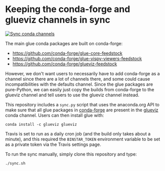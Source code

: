 # Keeping the conda-forge and glueviz channels in sync

[![Sync conda channels](https://github.com/glue-viz/conda-sync/actions/workflows/sync.yml/badge.svg)](https://github.com/glue-viz/conda-sync/actions/workflows/sync.yml)

The main glue conda packages are built on conda-forge:

* https://github.com/conda-forge/glue-core-feedstock
* https://github.com/conda-forge/glue-vispy-viewers-feedstock
* https://github.com/conda-forge/glueviz-feedstock

However, we don't want users to necessarily have to add conda-forge as a channel since there are a lot of channels there, and some could cause incompatibilities with the defaults channel. Since the glue packages are pure-Python, we can easily just copy the builds from conda-forge to the glueviz channel and tell users to use the glueviz channel instead.

This repository includes a ``sync.py`` script that uses the anaconda.org API to make sure that all glue packages in [conda-forge](https://anaconda.org/conda-forge) are present in the [glueviz](https://anaconda.org/glueviz) conda channel. Users can then install glue with:

    conda install -c glueviz glueviz

Travis is set to run as a daily cron job (and the build only takes about a minute), and this required the ``BINSTAR_TOKEN`` environment variable to be set as a private token via the Travis settings page.

To run the sync manually, simply clone this repository and type:

    ./sync.sh
